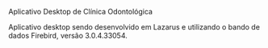 Aplicativo Desktop de Clínica Odontológica

Aplicativo desktop sendo desenvolvido em Lazarus e utilizando o bando de dados Firebird, versão 3.0.4.33054.

